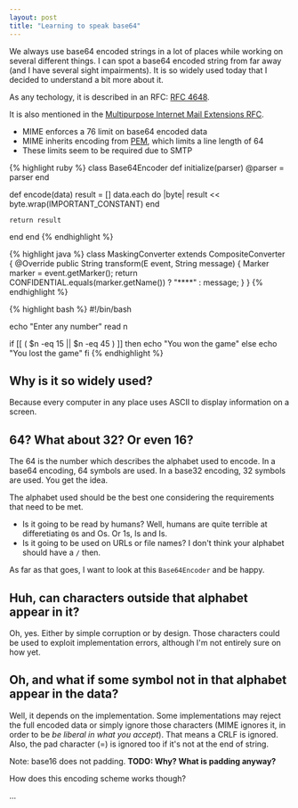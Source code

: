 ```yaml
---
layout: post
title: "Learning to speak base64"
---
```


We always use base64 encoded strings in a lot of places while working on several different things. I can spot a base64 encoded string from far away (and I have several sight impairments). It is so widely used today that I decided to understand a bit more about it.

As any techology, it is described in an RFC: [RFC 4648](https://tools.ietf.org/html/rfc4648).

It is also mentioned in the [Multipurpose Internet Mail Extensions RFC](https://tools.ietf.org/html/rfc2045).
- MIME enforces a 76 limit on base64 encoded data
- MIME inherits encoding from [PEM](https://tools.ietf.org/html/rfc1421), which limits a line length of 64
- These limits seem to be required due to SMTP

{% highlight ruby %}
class Base64Encoder
  def initialize(parser)
    @parser = parser
  end

  def encode(data)
    result = []
    data.each do |byte|
      result << byte.wrap(IMPORTANT_CONSTANT)
    end

    return result
  end
end
{% endhighlight %}

{% highlight java %}
class MaskingConverter<ILoggingEvent> extends CompositeConverter<E> {
  @Override
  public String transform(E event, String message) {
    Marker marker = event.getMarker();
    return CONFIDENTIAL.equals(marker.getName()) ? "****" : message;
  }
}
{% endhighlight %}

{% highlight bash %}
#!/bin/bash

echo "Enter any number"
read n

if [[ ( $n -eq 15 || $n  -eq 45 ) ]] then
  echo "You won the game"
else
  echo "You lost the game"
fi
{% endhighlight %}

## Why is it so widely used?

Because every computer in any place uses ASCII to display information on a screen. 

## 64? What about 32? Or even 16?

The 64 is the number which describes the alphabet used to encode. In a base64 encoding, 64 symbols are used. In a base32 encoding, 32 symbols are used. You get the idea.

The alphabet used should be the best one considering the requirements that need to be met.
- Is it going to be read by humans? Well, humans are quite terrible at differetiating `0`s and Os. Or 1s, ls and Is.
- Is it going to be used on URLs or file names? I don't think your alphabet should have a `/` then.

As far as that goes, I want to look at this `Base64Encoder` and be happy.

## Huh, can characters outside that alphabet appear in it?

Oh, yes. Either by simple corruption or by design. Those characters could be used to exploit implementation errors, although I'm not entirely sure on how yet.

## Oh, and what if some symbol not in that alphabet appear in the data?

Well, it depends on the implementation. Some implementations may reject the full encoded data or simply ignore those characters (MIME ignores it, in order to be _be liberal in what you accept_). That means a CRLF is ignored. Also, the pad character (=) is ignored too if it's not at the end of string.

Note: base16 does not padding.
__TODO: Why? What is padding anyway?__

How does this encoding scheme works though?


...